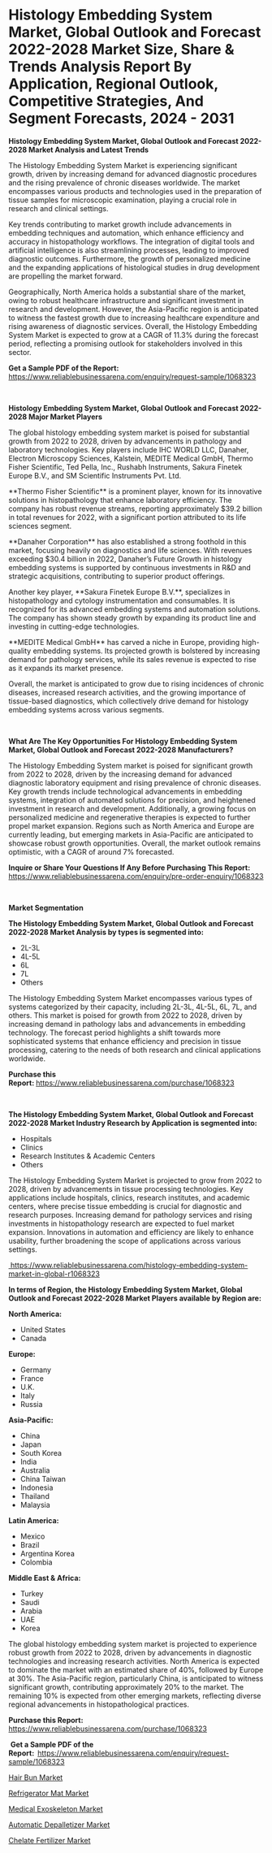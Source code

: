 <p><h1>Histology Embedding System Market, Global Outlook and Forecast 2022-2028 Market Size, Share & Trends Analysis Report By Application, Regional Outlook, Competitive Strategies, And Segment Forecasts, 2024 - 2031</h1></p><p><strong>Histology Embedding System Market, Global Outlook and Forecast 2022-2028 Market Analysis and Latest Trends</strong></p>
<p><p>The Histology Embedding System Market is experiencing significant growth, driven by increasing demand for advanced diagnostic procedures and the rising prevalence of chronic diseases worldwide. The market encompasses various products and technologies used in the preparation of tissue samples for microscopic examination, playing a crucial role in research and clinical settings. </p><p>Key trends contributing to market growth include advancements in embedding techniques and automation, which enhance efficiency and accuracy in histopathology workflows. The integration of digital tools and artificial intelligence is also streamlining processes, leading to improved diagnostic outcomes. Furthermore, the growth of personalized medicine and the expanding applications of histological studies in drug development are propelling the market forward. </p><p>Geographically, North America holds a substantial share of the market, owing to robust healthcare infrastructure and significant investment in research and development. However, the Asia-Pacific region is anticipated to witness the fastest growth due to increasing healthcare expenditure and rising awareness of diagnostic services. Overall, the Histology Embedding System Market is expected to grow at a CAGR of 11.3% during the forecast period, reflecting a promising outlook for stakeholders involved in this sector.</p></p>
<p><strong>Get a Sample PDF of the Report:&nbsp;</strong> <a href="https://www.reliablebusinessarena.com/enquiry/request-sample/1068323">https://www.reliablebusinessarena.com/enquiry/request-sample/1068323</a></p>
<p>&nbsp;</p>
<p><strong>Histology Embedding System Market, Global Outlook and Forecast 2022-2028 Major Market Players</strong></p>
<p><p>The global histology embedding system market is poised for substantial growth from 2022 to 2028, driven by advancements in pathology and laboratory technologies. Key players include IHC WORLD LLC, Danaher, Electron Microscopy Sciences, Kalstein, MEDITE Medical GmbH, Thermo Fisher Scientific, Ted Pella, Inc., Rushabh Instruments, Sakura Finetek Europe B.V., and SM Scientific Instruments Pvt. Ltd.</p><p>**Thermo Fisher Scientific** is a prominent player, known for its innovative solutions in histopathology that enhance laboratory efficiency. The company has robust revenue streams, reporting approximately $39.2 billion in total revenues for 2022, with a significant portion attributed to its life sciences segment. </p><p>**Danaher Corporation** has also established a strong foothold in this market, focusing heavily on diagnostics and life sciences. With revenues exceeding $30.4 billion in 2022, Danaher’s Future Growth in histology embedding systems is supported by continuous investments in R&D and strategic acquisitions, contributing to superior product offerings.</p><p>Another key player, **Sakura Finetek Europe B.V.**, specializes in histopathology and cytology instrumentation and consumables. It is recognized for its advanced embedding systems and automation solutions. The company has shown steady growth by expanding its product line and investing in cutting-edge technologies.</p><p>**MEDITE Medical GmbH** has carved a niche in Europe, providing high-quality embedding systems. Its projected growth is bolstered by increasing demand for pathology services, while its sales revenue is expected to rise as it expands its market presence.</p><p>Overall, the market is anticipated to grow due to rising incidences of chronic diseases, increased research activities, and the growing importance of tissue-based diagnostics, which collectively drive demand for histology embedding systems across various segments.</p></p>
<p>&nbsp;</p>
<p><strong>What Are The Key Opportunities For Histology Embedding System Market, Global Outlook and Forecast 2022-2028 Manufacturers?</strong></p>
<p><p>The Histology Embedding System market is poised for significant growth from 2022 to 2028, driven by the increasing demand for advanced diagnostic laboratory equipment and rising prevalence of chronic diseases. Key growth trends include technological advancements in embedding systems, integration of automated solutions for precision, and heightened investment in research and development. Additionally, a growing focus on personalized medicine and regenerative therapies is expected to further propel market expansion. Regions such as North America and Europe are currently leading, but emerging markets in Asia-Pacific are anticipated to showcase robust growth opportunities. Overall, the market outlook remains optimistic, with a CAGR of around 7% forecasted.</p></p>
<p><strong>Inquire or Share Your Questions If Any Before Purchasing This Report:</strong> <a href="https://www.reliablebusinessarena.com/enquiry/pre-order-enquiry/1068323">https://www.reliablebusinessarena.com/enquiry/pre-order-enquiry/1068323</a></p>
<p>&nbsp;</p>
<p><strong>Market Segmentation</strong></p>
<p><strong>The Histology Embedding System Market, Global Outlook and Forecast 2022-2028 Market Analysis by types is segmented into:</strong></p>
<p><ul><li>2L-3L</li><li>4L-5L</li><li>6L</li><li>7L</li><li>Others</li></ul></p>
<p><p>The Histology Embedding System Market encompasses various types of systems categorized by their capacity, including 2L-3L, 4L-5L, 6L, 7L, and others. This market is poised for growth from 2022 to 2028, driven by increasing demand in pathology labs and advancements in embedding technology. The forecast period highlights a shift towards more sophisticated systems that enhance efficiency and precision in tissue processing, catering to the needs of both research and clinical applications worldwide.</p></p>
<p><strong>Purchase this Report:&nbsp;</strong><a href="https://www.reliablebusinessarena.com/purchase/1068323">https://www.reliablebusinessarena.com/purchase/1068323</a></p>
<p>&nbsp;</p>
<p><strong>The Histology Embedding System Market, Global Outlook and Forecast 2022-2028 Market Industry Research by Application is segmented into:</strong></p>
<p><ul><li>Hospitals</li><li>Clinics</li><li>Research Institutes & Academic Centers</li><li>Others</li></ul></p>
<p><p>The Histology Embedding System Market is projected to grow from 2022 to 2028, driven by advancements in tissue processing technologies. Key applications include hospitals, clinics, research institutes, and academic centers, where precise tissue embedding is crucial for diagnostic and research purposes. Increasing demand for pathology services and rising investments in histopathology research are expected to fuel market expansion. Innovations in automation and efficiency are likely to enhance usability, further broadening the scope of applications across various settings.</p></p>
<p><a href="https://www.reliablebusinessarena.com/histology-embedding-system-market-in-global-r1068323">&nbsp;https://www.reliablebusinessarena.com/histology-embedding-system-market-in-global-r1068323</a></p>
<p><strong>In terms of Region, the Histology Embedding System Market, Global Outlook and Forecast 2022-2028 Market Players available by Region are:</strong></p>
<p>
    <p> <strong> North America: </strong>
        <ul>
            <li>United States</li>
            <li>Canada</li>
        </ul>
        </p> 
    <p> <strong> Europe: </strong>
        <ul>
            <li>Germany</li>
            <li>France</li>
            <li>U.K.</li>
            <li>Italy</li>
            <li>Russia</li>
        </ul>
        </p> 
    <p> <strong> Asia-Pacific: </strong>
        <ul>
            <li>China</li>
            <li>Japan</li>
            <li>South Korea</li>
            <li>India</li>
            <li>Australia</li>
            <li>China Taiwan</li>
            <li>Indonesia</li>
            <li>Thailand</li>
            <li>Malaysia</li>
        </ul>
        </p> 
    <p> <strong> Latin America: </strong>
        <ul>
            <li>Mexico</li>
            <li>Brazil</li>
            <li>Argentina Korea</li>
            <li>Colombia</li>
        </ul>
        </p> 
    <p> <strong> Middle East & Africa: </strong>
        <ul>
            <li>Turkey</li>
            <li>Saudi</li>
            <li>Arabia</li>
            <li>UAE</li>
            <li>Korea</li>
        </ul>
    </p>
    </p>
<p><p>The global histology embedding system market is projected to experience robust growth from 2022 to 2028, driven by advancements in diagnostic technologies and increasing research activities. North America is expected to dominate the market with an estimated share of 40%, followed by Europe at 30%. The Asia-Pacific region, particularly China, is anticipated to witness significant growth, contributing approximately 20% to the market. The remaining 10% is expected from other emerging markets, reflecting diverse regional advancements in histopathological practices.</p></p>
<p><strong>Purchase this Report: </strong><a href="https://www.reliablebusinessarena.com/purchase/1068323">https://www.reliablebusinessarena.com/purchase/1068323</a></p>
<p>&nbsp;<strong>Get a Sample PDF of the Report:&nbsp;&nbsp;</strong><a href="https://www.reliablebusinessarena.com/enquiry/request-sample/1068323">https://www.reliablebusinessarena.com/enquiry/request-sample/1068323</a></p>
<p><strong></strong></p>
<p><p><a href="https://medium.com/@addiehirthe44/the-hair-bun-industry-analysis-report-offers-a-comprehensive-and-current-examination-of-the-f43f70c2d6fb">Hair Bun Market</a></p><p><a href="https://medium.com/@addiehirthe44/emerging-trends-in-refrigerator-mat-market-global-outlook-and-future-prospects-from-2024-2031-a02a40a025e0?postPublishedType=initial">Refrigerator Mat Market</a></p><p><a href="https://www.linkedin.com/pulse/global-medical-exoskeleton-market-status-2024-2031-forecast-simdc?trackingId=8UGlG9WaQDK8l1WFexc%2FPA%3D%3D">Medical Exoskeleton Market</a></p><p><a href="https://www.linkedin.com/pulse/automatic-depalletizer-market-forecasts-trends-impact-analysis-j6ygf?trackingId=iOOza61xTPGzbmueiq0mEA%3D%3D">Automatic Depalletizer Market</a></p><p><a href="https://issuu.com/reportprime-2/docs/chelate-fertilizer-market-size-2030_735105a4705d4b">Chelate Fertilizer Market</a></p></p>